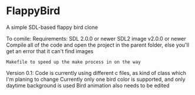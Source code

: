 # FlappyBird
A simple SDL-based flappy bird clone

To comile:
  Requirements:
    SDL 2.0.0 or newer
    SDL2 image v2.0.0 or newer
    Compile all of the code and open the project in the parent folder, else you'll get an error that it can't find images
    
    Makefile to speed up the make process in on the way

Version 0.1:
  Code is currently using different c files, as kind of class which I'm planing to change
  Currently only one bird color is supported, and only daytime background is used
  Bird animation also needs to be edited
  
